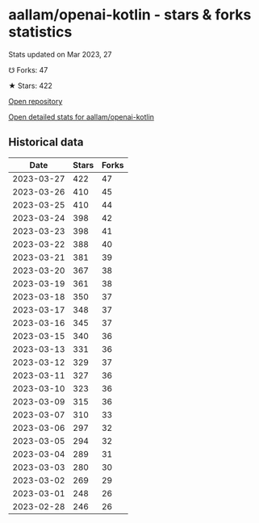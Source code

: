 # aallam/openai-kotlin - stars & forks statistics

Stats updated on Mar 2023, 27

☋ Forks: 47

★ Stars: 422

[Open repository](https://github.com/aallam/openai-kotlin)

[Open detailed stats for aallam/openai-kotlin](https://reviewgithub.com/rep/aallam/openai-kotlin)

## Historical data
| Date | Stars | Forks |
|------|-------|-------|
| 2023-03-27 | 422 | 47 | 
| 2023-03-26 | 410 | 45 | 
| 2023-03-25 | 410 | 44 | 
| 2023-03-24 | 398 | 42 | 
| 2023-03-23 | 398 | 41 | 
| 2023-03-22 | 388 | 40 | 
| 2023-03-21 | 381 | 39 | 
| 2023-03-20 | 367 | 38 | 
| 2023-03-19 | 361 | 38 | 
| 2023-03-18 | 350 | 37 | 
| 2023-03-17 | 348 | 37 | 
| 2023-03-16 | 345 | 37 | 
| 2023-03-15 | 340 | 36 | 
| 2023-03-13 | 331 | 36 | 
| 2023-03-12 | 329 | 37 | 
| 2023-03-11 | 327 | 36 | 
| 2023-03-10 | 323 | 36 | 
| 2023-03-09 | 315 | 36 | 
| 2023-03-07 | 310 | 33 | 
| 2023-03-06 | 297 | 32 | 
| 2023-03-05 | 294 | 32 | 
| 2023-03-04 | 289 | 31 | 
| 2023-03-03 | 280 | 30 | 
| 2023-03-02 | 269 | 29 | 
| 2023-03-01 | 248 | 26 | 
| 2023-02-28 | 246 | 26 | 

